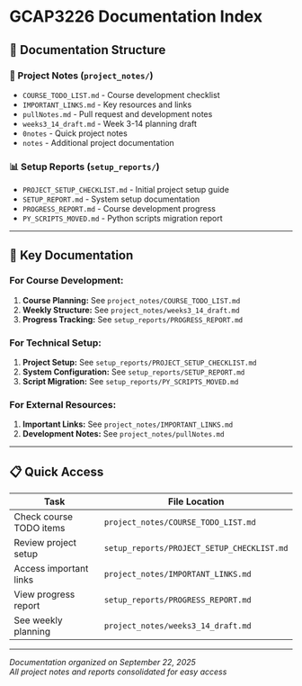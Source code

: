 # GCAP3226 Documentation Index

## 📁 **Documentation Structure**

### **📝 Project Notes** (`project_notes/`)
- `COURSE_TODO_LIST.md` - Course development checklist
- `IMPORTANT_LINKS.md` - Key resources and links
- `pullNotes.md` - Pull request and development notes
- `weeks3_14_draft.md` - Week 3-14 planning draft
- `0notes` - Quick project notes
- `notes` - Additional project documentation

### **📊 Setup Reports** (`setup_reports/`)
- `PROJECT_SETUP_CHECKLIST.md` - Initial project setup guide
- `SETUP_REPORT.md` - System setup documentation
- `PROGRESS_REPORT.md` - Course development progress
- `PY_SCRIPTS_MOVED.md` - Python scripts migration report

---

## 🎯 **Key Documentation**

### **For Course Development:**
1. **Course Planning:** See `project_notes/COURSE_TODO_LIST.md`
2. **Weekly Structure:** See `project_notes/weeks3_14_draft.md`
3. **Progress Tracking:** See `setup_reports/PROGRESS_REPORT.md`

### **For Technical Setup:**
1. **Project Setup:** See `setup_reports/PROJECT_SETUP_CHECKLIST.md`
2. **System Configuration:** See `setup_reports/SETUP_REPORT.md`
3. **Script Migration:** See `setup_reports/PY_SCRIPTS_MOVED.md`

### **For External Resources:**
1. **Important Links:** See `project_notes/IMPORTANT_LINKS.md`
2. **Development Notes:** See `project_notes/pullNotes.md`

---

## 📋 **Quick Access**

| Task | File Location |
|------|---------------|
| Check course TODO items | `project_notes/COURSE_TODO_LIST.md` |
| Review project setup | `setup_reports/PROJECT_SETUP_CHECKLIST.md` |
| Access important links | `project_notes/IMPORTANT_LINKS.md` |
| View progress report | `setup_reports/PROGRESS_REPORT.md` |
| See weekly planning | `project_notes/weeks3_14_draft.md` |

---

*Documentation organized on September 22, 2025*  
*All project notes and reports consolidated for easy access*